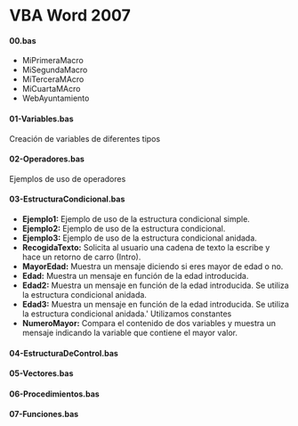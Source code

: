 # VBA Word 2007
#### 00.bas
- MiPrimeraMacro
- MiSegundaMacro
- MiTerceraMAcro
- MiCuartaMAcro
- WebAyuntamiento

#### 01-Variables.bas
Creación de variables de diferentes tipos

#### 02-Operadores.bas
Ejemplos de uso de operadores

#### 03-EstructuraCondicional.bas
- **Ejemplo1:** Ejemplo de uso de la estructura condicional simple.
- **Ejemplo2:** Ejemplo de uso de la estructura condicional.
- **Ejemplo3:** Ejemplo de uso de la estructura condicional anidada.
- **RecogidaTexto:** Solicita al usuario una cadena de texto la escribe y hace un retorno de carro (Intro).
- **MayorEdad:** Muestra un mensaje diciendo si eres mayor de edad o no.	
- **Edad:** Muestra un mensaje en función de la edad introducida.
- **Edad2:** Muestra un mensaje en función de la edad introducida. Se utiliza la estructura condicional anidada.
- **Edad3:** Muestra un mensaje en función de la edad introducida. Se utiliza la estructura condicional anidada.'       Utilizamos constantes
- **NumeroMayor:** Compara el contenido de dos variables y muestra un mensaje indicando la variable que contiene el mayor valor.


#### 04-EstructuraDeControl.bas

#### 05-Vectores.bas
#### 06-Procedimientos.bas
#### 07-Funciones.bas